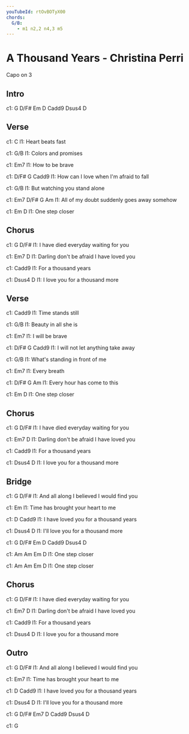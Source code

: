 ```yaml
---
youTubeId: rtOvBOTyX00
chords:
  G/B:
    - m1 n2,2 n4,3 m5
---
```


# A Thousand Years - Christina Perri

Capo on 3

## Intro

c1: G D/F# Em D Cadd9 Dsus4 D

## Verse

c1: C
l1: Heart beats fast

c1:            G/B
l1: Colors and promises

c1:            Em7
l1: How to be brave

c1:           D/F#      G    Cadd9
l1: How can I love when I'm afraid to fall

c1:                  G/B
l1: But watching you stand alone

c1:           Em7            D/F#  G       Am
l1: All of my doubt suddenly goes away somehow

c1:          Em D
l1: One step closer

## Chorus

c1: G                            D/F#
l1: I have died everyday waiting for you

c1: Em7                            D
l1: Darling don't be afraid I have loved you

c1:       Cadd9
l1: For a thousand years

c1:                  Dsus4    D
l1: I love you for a thousand more

## Verse

c1: Cadd9
l1: Time stands still

c1:           G/B
l1: Beauty in all she is

c1:           Em7
l1: I will be brave

c1:            D/F# G       Cadd9
l1: I will not let anything take away

c1:                    G/B
l1: What's standing in front of me

c1:       Em7
l1: Every breath

c1:       D/F#     G       Am
l1: Every hour has come to this

c1:          Em D
l1: One step closer

## Chorus

c1: G                            D/F#
l1: I have died everyday waiting for you

c1: Em7                            D
l1: Darling don't be afraid I have loved you

c1:       Cadd9
l1: For a thousand years

c1:                  Dsus4    D
l1: I love you for a thousand more

## Bridge

c1:     G                            D/F#
l1: And all along I believed I would find you

c1: Em
l1: Time has brought your heart to me

c1:        D               Cadd9
l1: I have loved you for a thousand years

c1:                     Dsus4    D
l1: I'll love you for a thousand more


c1: G D/F# Em D Cadd9 Dsus4 D


c1: Am Am       Em D
l1:    One step closer

c1: Am Am       Em D
l1:    One step closer

## Chorus

c1: G                            D/F#
l1: I have died everyday waiting for you

c1: Em7                            D
l1: Darling don't be afraid I have loved you

c1:       Cadd9
l1: For a thousand years

c1:                  Dsus4    D
l1: I love you for a thousand more

## Outro

c1: G                                D/F#
l1: And all along I believed I would find you

c1: Em7
l1: Time has brought your heart to me

c1:        D               Cadd9
l1: I have loved you for a thousand years

c1:                     Dsus4    D
l1: I'll love you for a thousand more


c1: G D/F# Em7 D Cadd9 Dsus4 D

c1: G
